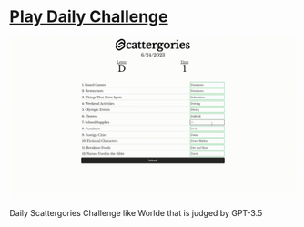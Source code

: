 # [Play Daily Challenge](https://scattergories.joemmalatesta.com/)

![Preview](static/preivew.gif)

Daily Scattergories Challenge like Worlde that is judged by GPT-3.5



